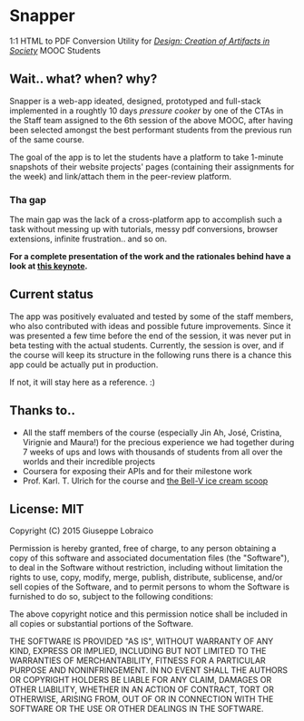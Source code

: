 # Snapper

1:1 HTML to PDF Conversion Utility for *[Design: Creation of Artifacts in Society](https://www.coursera.org/course/design)* MOOC Students

## Wait.. what? when? why?
Snapper is a web-app ideated, designed, prototyped and full-stack implemented in a roughtly 10 days *pressure cooker* by one of the CTAs in the Staff team assigned to the 6th session of the above MOOC, after having been selected amongst the best performant students from the previous run of the same course.

The goal of the app is to let the students have a platform to take 1-minute snapshots of their website projects' pages (containing their assignments for the week) and link/attach them in the peer-review platform.

### Tha gap
The main gap was the lack of a cross-platform app to accomplish such a task without messing up with tutorials, messy pdf conversions, browser extensions, infinite frustration.. and so on.

**For a complete presentation of the work and the rationales behind have a look at [this keynote](http://your.github.io/store/snapper_keynote/).**

## Current status
The app was positively evaluated and tested by some of the staff members, who also contributed with ideas and possible future improvements. Since it was presented a few time before the end of the session, it was never put in beta testing with the actual students. Currently, the session is over, and if the course will keep its structure in the following runs there is a chance this app could be actually put in production.

If not, it will stay here as a reference. :)

## Thanks to..
* All the staff members of the course (especially Jin Ah, José, Cristina, Virignie and Maura!) for the precious experience we had together during 7 weeks of ups and lows with thousands of students from all over the worlds and their incredible projects
* Coursera for exposing their APIs and for their milestone work
* Prof. Karl. T. Ulrich for the course and [the Bell-V ice cream scoop](http://www.wired.com/2013/11/ice-cream-scoop/)

## License: MIT

Copyright (C) 2015 Giuseppe Lobraico

Permission is hereby granted, free of charge, to any person obtaining a copy of this software and associated documentation files (the "Software"), to deal in the Software without restriction, including without limitation the rights to use, copy, modify, merge, publish, distribute, sublicense, and/or sell copies of the Software, and to permit persons to whom the Software is furnished to do so, subject to the following conditions:

The above copyright notice and this permission notice shall be included in all copies or substantial portions of the Software.

THE SOFTWARE IS PROVIDED "AS IS", WITHOUT WARRANTY OF ANY KIND, EXPRESS OR IMPLIED, INCLUDING BUT NOT LIMITED TO THE WARRANTIES OF MERCHANTABILITY, FITNESS FOR A PARTICULAR PURPOSE AND NONINFRINGEMENT. IN NO EVENT SHALL THE AUTHORS OR COPYRIGHT HOLDERS BE LIABLE FOR ANY CLAIM, DAMAGES OR OTHER LIABILITY, WHETHER IN AN ACTION OF CONTRACT, TORT OR OTHERWISE, ARISING FROM, OUT OF OR IN CONNECTION WITH THE SOFTWARE OR THE USE OR OTHER DEALINGS IN THE SOFTWARE.
